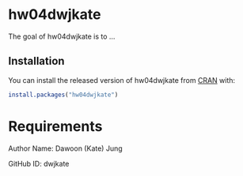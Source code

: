 
<!-- README.md is generated from README.Rmd. Please edit that file -->

# hw04dwjkate

<!-- badges: start -->
<!-- badges: end -->

The goal of hw04dwjkate is to …

## Installation

You can install the released version of hw04dwjkate from
[CRAN](https://CRAN.R-project.org) with:

``` r
install.packages("hw04dwjkate")
```

# Requirements

Author Name: Dawoon (Kate) Jung

GitHub ID: dwjkate
